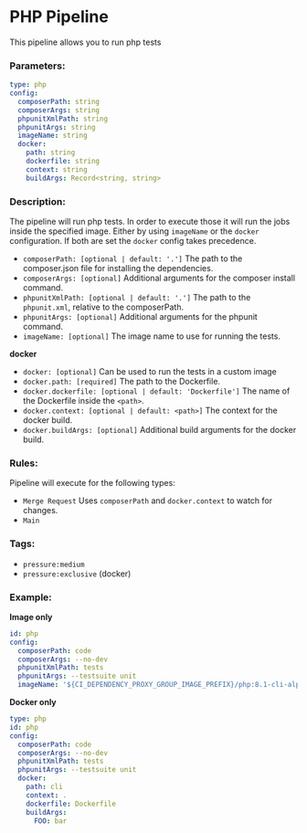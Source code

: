 # PHP Pipeline
This pipeline allows you to run php tests

### Parameters:
```yaml
type: php
config:
  composerPath: string
  composerArgs: string
  phpunitXmlPath: string
  phpunitArgs: string
  imageName: string
  docker:
    path: string
    dockerfile: string
    context: string
    buildArgs: Record<string, string>
```

### Description:
The pipeline will run php tests. In order to execute those it will run the jobs inside the specified image. 
Either by using `imageName` or the `docker` configuration. If both are set the `docker` config takes precedence.
* `composerPath: [optional | default: '.']` The path to the composer.json file for installing the dependencies.
* `composerArgs: [optional]` Additional arguments for the composer install command.
* `phpunitXmlPath: [optional | default: '.']` The path to the `phpunit.xml`, relative to the composerPath.
* `phpunitArgs: [optional]` Additional arguments for the phpunit command.
* `imageName: [optional]` The image name to use for running the tests.


**docker**
* `docker: [optional]` Can be used to run the tests in a custom image
* `docker.path: [required]` The path to the Dockerfile.
* `docker.dockerfile: [optional | default: 'Dockerfile']` The name of the Dockerfile inside the `<path>`.
* `docker.context: [optional | default: <path>]` The context for the docker build.
* `docker.buildArgs: [optional]` Additional build arguments for the docker build.

### Rules:
Pipeline will execute for the following types:
* `Merge Request` Uses `composerPath` and `docker.context` to watch for changes.
* `Main`

### Tags:
* `pressure:medium`
* `pressure:exclusive` (docker)

### Example:
**Image only**
```yaml
id: php
config:
  composerPath: code
  composerArgs: --no-dev
  phpunitXmlPath: tests
  phpunitArgs: --testsuite unit
  imageName: '${CI_DEPENDENCY_PROXY_GROUP_IMAGE_PREFIX}/php:8.1-cli-alpine3.15'
```
**Docker only**
```yaml
type: php
id: php
config:
  composerPath: code
  composerArgs: --no-dev
  phpunitXmlPath: tests
  phpunitArgs: --testsuite unit
  docker:
    path: cli
    context: .
    dockerfile: Dockerfile
    buildArgs:
      FOO: bar
```
